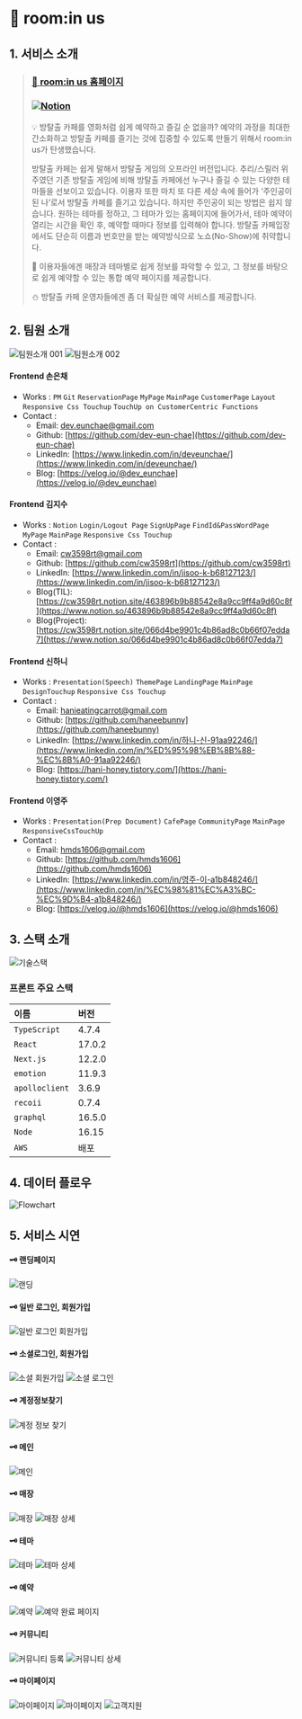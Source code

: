 
# 🌙 room:in us

## 1. 서비스 소개

> 
> ### [🚪 room:in us 홈페이지](https://roominus.site/)
> ### <a  href="https://www.notion.so/dingco/5-09de646b20204534b0012b0838aaabf7"> ![Notion](https://img.shields.io/badge/Notion-%23000000.svg?style=for-the-badge&logo=notion&logoColor=white)</a>
>
>💡 방탈출 카페를 영화처럼 쉽게 예약하고 즐길 순 없을까? 예약의 과정을 최대한 간소화하고 방탈출 카페를 즐기는 것에 집중할 수 있도록 만들기 위해서 room:in us가 탄생했습니다.
>
> 방탈출 카페는 쉽게 말해서 방탈출 게임의 오프라인 버전입니다. 추리/스릴러 위주였던 기존 방탈출 게임에 비해 방탈출 카페에선 누구나 즐길 수 있는 다양한 테마들을 선보이고 있습니다. 
> 이용자 또한 마치 또 다른 세상 속에 들어가 ‘주인공이 된 나’로서 방탈출 카페를 즐기고 있습니다. 
> 하지만 주인공이 되는 방법은 쉽지 않습니다. 원하는 테마를 정하고, 그 테마가 있는 홈페이지에 들어가서, 테마 예약이 열리는 시간을 확인 후, 예약할 때마다 정보를 입력해야 합니다. 
> 방탈출 카페입장에서도 단순히 이름과 번호만을 받는 예약방식으로 노쇼(No-Show)에 취약합니다.
>
> 🌟 이용자들에겐 매장과 테마별로 쉽게 정보를 파악할 수 있고, 그 정보를 바탕으로 쉽게 예약할 수 있는 통합 예약 페이지를 제공합니다.
>
> ⛄️ 방탈출 카페 운영자들에겐 좀 더 확실한 예약 서비스를 제공합니다.
>



## 2. 팀원 소개

![팀원소개 001](https://user-images.githubusercontent.com/104378330/183790825-95a2426f-8ff9-47d1-9937-27c3cb64a3ac.jpeg)
![팀원소개 002](https://user-images.githubusercontent.com/104378330/183790844-9f620241-7921-4f78-aafa-c4fe0cb88a90.jpeg)

#### Frontend 손은채

- Works : `PM` `Git` `ReservationPage` `MyPage` `MainPage` `CustomerPage` `Layout` `Responsive Css Touchup` `TouchUp on CustomerCentric Functions`
- Contact :
    - Email: dev.eunchae@gmail.com
    - Github: [https://github.com/dev-eun-chae](https://github.com/dev-eun-chae)
    - LinkedIn: [https://www.linkedin.com/in/deveunchae/](https://www.linkedin.com/in/deveunchae/)
    - Blog: [https://velog.io/@dev_eunchae](https://velog.io/@dev_eunchae)
    
#### Frontend 김지수

- Works : `Notion` `Login/Logout Page` `SignUpPage` `FindId&PassWordPage` `MyPage` `MainPage` `Responsive Css Touchup`
- Contact :
    - Email: cw3598rt@gmail.com
    - Github: [https://github.com/cw3598rt](https://github.com/cw3598rt)
    - LinkedIn: [https://www.linkedin.com/in/jisoo-k-b68127123/](https://www.linkedin.com/in/jisoo-k-b68127123/)
    - Blog(TIL): [https://cw3598rt.notion.site/463896b9b88542e8a9cc9ff4a9d60c8f](https://www.notion.so/463896b9b88542e8a9cc9ff4a9d60c8f)
    - Blog(Project): [https://cw3598rt.notion.site/066d4be9901c4b86ad8c0b66f07edda7](https://www.notion.so/066d4be9901c4b86ad8c0b66f07edda7)

#### Frontend 신하니

- Works : `Presentation(Speech)` `ThemePage` `LandingPage` `MainPage` `DesignTouchup`  `Responsive Css Touchup`
- Contact :
    - Email: hanieatingcarrot@gmail.com
    - Github: [https://github.com/haneebunny](https://github.com/haneebunny)
    - LinkedIn: [https://www.linkedin.com/in/하니-신-91aa92246/](https://www.linkedin.com/in/%ED%95%98%EB%8B%88-%EC%8B%A0-91aa92246/)
    - Blog: [https://hani-honey.tistory.com/](https://hani-honey.tistory.com/)

#### Frontend 이영주
- Works : `Presentation(Prep Document)` `CafePage` `CommunityPage` `MainPage` `ResponsiveCssTouchUp`
- Contact :
    - Email: hmds1606@gmail.com
    - Github: [https://github.com/hmds1606](https://github.com/hmds1606)
    - LinkedIn: [https://www.linkedin.com/in/영주-이-a1b848246/](https://www.linkedin.com/in/%EC%98%81%EC%A3%BC-%EC%9D%B4-a1b848246/)
    - Blog: [https://velog.io/@hmds1606](https://velog.io/@hmds1606)


## 3. 스택 소개

![기술스택](https://user-images.githubusercontent.com/104378330/183593093-c625dd42-a26a-43e8-b61c-6402d748dc26.png)

### 프론트 주요 스택

|   이름    |   버전  |
| :-------- | :------ |
| `TypeScript`| 4.7.4  |
| `React`   | 17.0.2  |
| `Next.js`    | 12.2.0  |
| `emotion`  |  11.9.3 |
| `apolloclient`|  3.6.9 |
| `recoii`|  0.7.4    |
| `graphql`| 16.5.0   |
| `Node`    | 16.15   |
| `AWS`     | 배포     |


## 4. 데이터 플로우

![Flowchart](https://user-images.githubusercontent.com/104378330/182285973-4ae1ffe4-3dfd-4d77-9212-37f18c8d2c3f.jpeg)


## 5. 서비스 시연

#### 🗝 랜딩페이지
![랜딩](https://user-images.githubusercontent.com/104378330/183395832-f20d7e05-020f-4a84-98b7-5138bef592d3.gif)

#### 🗝 일반 로그인, 회원가입
![일반 로그인 회원가입 ](https://user-images.githubusercontent.com/104378330/183382679-03804d4b-9a47-46a6-9a08-c0b6bf1b97ab.gif)


#### 🗝 소셜로그인, 회원가입
![소셜 회원가입](https://user-images.githubusercontent.com/104378330/183362875-7b145d12-67e0-49d1-8a8c-6206810d8a89.gif)
![소셜 로그인](https://user-images.githubusercontent.com/104378330/183362865-a34a0ec3-1eee-4e6c-a05c-3be49d5be0b4.gif)


#### 🗝 계정정보찾기
![계정 정보 찾기](https://user-images.githubusercontent.com/104378330/183362891-bfccf8bc-bad5-4438-bafe-edac0f7f6dc5.gif)


#### 🗝 메인
![메인](https://user-images.githubusercontent.com/104378330/183350372-aa73c4e2-bbd8-4382-b95b-a57537adc893.gif)

#### 🗝 매장
![매장](https://user-images.githubusercontent.com/104378330/183352310-d4649280-e34d-4cad-bc8d-950f2dc1430d.gif)
![매장 상세](https://user-images.githubusercontent.com/104378330/183364393-c0368a0d-ce7b-441e-8895-17a5a73f453f.gif)

#### 🗝 테마
![테마](https://user-images.githubusercontent.com/104378330/183396394-28e25405-6782-43a8-8d48-fcf885cde380.gif)
![테마 상세](https://user-images.githubusercontent.com/104378330/183364921-a03da26b-398a-4c9e-a2a1-503f3e3b6cad.gif)

#### 🗝 예약
![예약 ](https://user-images.githubusercontent.com/104378330/183363999-10e94a50-f929-4eff-979e-3d7b9561bbb7.gif)
![예약 완료 페이지 ](https://user-images.githubusercontent.com/104378330/183381663-add84c68-cc17-4a1d-a6db-39913b8d7aa2.gif)

#### 🗝 커뮤니티
![커뮤니티 등록](https://user-images.githubusercontent.com/104378330/184063114-cd71694e-3f33-464f-b834-6b8225fdd6fc.gif)
![커뮤니티 상세](https://user-images.githubusercontent.com/104378330/183350618-a90013be-d600-4938-b59c-c00b76dc5864.gif)


#### 🗝 마이페이지
![마이페이지](https://user-images.githubusercontent.com/104378330/183349988-e42d4730-b5bb-4ecb-8ad4-fcab711b2713.gif)
![마이페이지](https://user-images.githubusercontent.com/104378330/183381623-bb5f44da-66d6-4c59-a75a-f9711a3620ca.gif)
![고객지원](https://user-images.githubusercontent.com/104378330/183349951-dded36d8-811d-4f6b-9f13-ff775a704bc6.gif)
